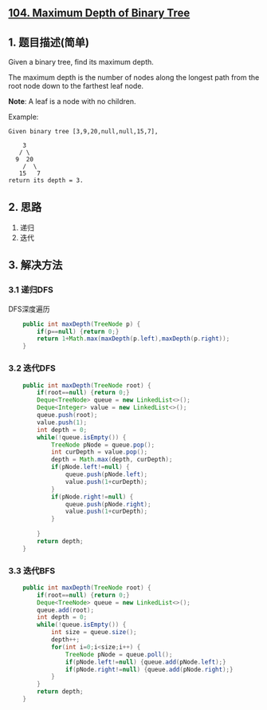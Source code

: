 ## [104. Maximum Depth of Binary Tree](https://leetcode-cn.com/problems/maximum-depth-of-binary-tree/)

## 1. 题目描述(简单)

Given a binary tree, find its maximum depth.

The maximum depth is the number of nodes along the longest path from the root node down to the farthest leaf node.

**Note**: A leaf is a node with no children.

Example:
```
Given binary tree [3,9,20,null,null,15,7],

    3
   / \
  9  20
    /  \
   15   7
return its depth = 3.
```


## 2. 思路

1. 递归
2. 迭代

## 3. 解决方法

### 3.1 递归DFS
DFS深度遍历

```java
    public int maxDepth(TreeNode p) {
    	if(p==null) {return 0;}
        return 1+Math.max(maxDepth(p.left),maxDepth(p.right));
    }
```


### 3.2 迭代DFS


```java
    public int maxDepth(TreeNode root) {
    	if(root==null) {return 0;}
        Deque<TreeNode> queue = new LinkedList<>();
        Deque<Integer> value = new LinkedList<>();
        queue.push(root);
        value.push(1);
        int depth = 0;
        while(!queue.isEmpty()) {
        	TreeNode pNode = queue.pop();
        	int curDepth = value.pop();
        	depth = Math.max(depth, curDepth);
        	if(pNode.left!=null) {
        		queue.push(pNode.left);
        		value.push(1+curDepth);
        	}
        	if(pNode.right!=null) {
        		queue.push(pNode.right);
        		value.push(1+curDepth);
        	}
        	
        }
        return depth;
    }
```

### 3.3 迭代BFS


```java
    public int maxDepth(TreeNode root) {
    	if(root==null) {return 0;}
        Deque<TreeNode> queue = new LinkedList<>();
        queue.add(root);
        int depth = 0;
        while(!queue.isEmpty()) {
        	int size = queue.size();
        	depth++;
        	for(int i=0;i<size;i++) {
        		TreeNode pNode = queue.poll();
        		if(pNode.left!=null) {queue.add(pNode.left);}
        		if(pNode.right!=null) {queue.add(pNode.right);}
        	}
        }
        return depth;
    }
```
